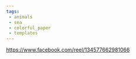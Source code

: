 ```yaml
---
tags:
 - animals
 - sea
 - colorful_paper
 - templates
---
```

https://www.facebook.com/reel/134577662981066